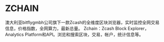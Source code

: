 # 

# ZCHAIN


澳大利亚bitflygmbh公司旗下一款Zcash的全维度区块浏览器，实时监控全网交易信息，价格指数，全网算力，最新总量。
Zchain：Zcash Block Explorer，Analytics Platform和API。浏览和搜索区块，交易，帐户，统计信息等。‎



